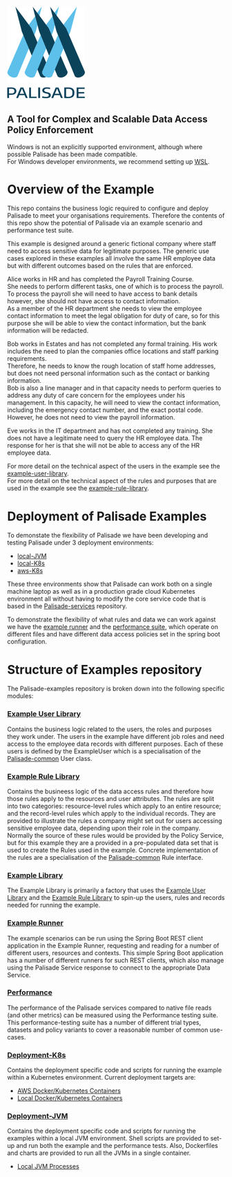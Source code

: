<!--
 Copyright 2018-2021 Crown Copyright

 Licensed under the Apache License, Version 2.0 (the "License");
 you may not use this file except in compliance with the License.
 You may obtain a copy of the License at

     http://www.apache.org/licenses/LICENSE-2.0

 Unless required by applicable law or agreed to in writing, software
 distributed under the License is distributed on an "AS IS" BASIS,
 WITHOUT WARRANTIES OR CONDITIONS OF ANY KIND, either express or implied.
 See the License for the specific language governing permissions and
 limitations under the License.
-->
# <img src="logos/logo.svg" width="180">

## A Tool for Complex and Scalable Data Access Policy Enforcement
Windows is not an explicitly supported environment, although where possible Palisade has been made compatible.  
For Windows developer environments, we recommend setting up [WSL](https://docs.microsoft.com/en-us/windows/wsl/).

# Overview of the Example
This repo contains the business logic required to configure and deploy Palisade to meet your organisations requirements. Therefore the contents of this repo show the potential of Palisade via an example scenario and performance test suite.

This example is designed around a generic fictional company where staff need to access sensitive data for legitimate purposes.
The generic use cases explored in these examples all involve the same HR employee data but with different outcomes based on the rules that are enforced.

Alice works in HR and has completed the Payroll Training Course.  
She needs to perform different tasks, one of which is to process the payroll.
To process the payroll she will need to have access to bank details however, she should not have access to contact information.  
As a member of the HR department she needs to view the employee contact information to meet the legal obligation for duty of care, so for this purpose she will be able to view the contact information, but the bank information will be redacted. 

Bob works in Estates and has not completed any formal training.
His work includes the need to plan the companies office locations and staff parking requirements.  
Therefore, he needs to know the rough location of staff home addresses, but does not need personal information such as the contact or banking information.  
Bob is also a line manager and in that capacity needs to perform queries to address any duty of care concern for the employees under his management.
In this capacity, he will need to view the contact information, including the emergency contact number, and the exact postal code. However, he does not need to view the payroll information.

Eve works in the IT department and has not completed any training.
She does not have a legitimate need to query the HR employee data.
The response for her is that she will not be able to access any of the HR employee data. 

For more detail on the technical aspect of the users in the example see the [example-user-library](./example-user-library/README.md).  
For more detail on the technical aspect of the rules and purposes that are used in the example see the [example-rule-library](./example-rule-library/README.md).


# Deployment of Palisade Examples

To demonstate the flexibility of Palisade we have been developing and testing Palisade under 3 deployment environments:
- [local-JVM](./deployment-jvm/local-jvm/README.md)
- [local-K8s](./deployment-k8s/local-k8s/README.md)
- [aws-K8s](./deployment-k8s/aws-k8s/README.md)

These three environments show that Palisade can work both on a single machine laptop as well as in a production grade cloud Kubernetes environment all without having to modify the core service code that is based in the [Palisade-services](https://github.com/gchq/Palisade-services) repository.

To demonstrate the flexibility of what rules and data we can work against we have the [example runner](./deployment-k8s/local-k8s/example-runner) and the [performance suite](./deployment-k8s/local-k8s/performance), which operate on different files and have different data access policies set in the spring boot configuration.

# Structure of Examples repository
The Palisade-examples repository is broken down into the following specific modules:

### [Example User Library](./example-user-library/README.md)
Contains the business logic related to the users, the roles and purposes they work under.
The users in the example have different job roles and need access to the employee data records with different purposes.
Each of these users is defined by the ExampleUser which is a specialisation of the [Palisade-common](https://github.com/gchq/Palisade-common/README.md) User class.

### [Example Rule Library](./example-rule-library/README.md)
Contains the busineess logic of the data access rules and therefore how those rules apply to the resources and user attributes.
The rules are split into two categories: resource-level rules which apply to an entire resource; and the record-level rules which apply to the individual records.
They are provided to illustrate the rules a company might set out for users accessing sensitive employee data, depending upon their role in the company.
Normally the source of these rules would be provided by the Policy Service, but for this example they are a provided in a pre-populated data set that is used to create the Rules used in the example.
Concrete implementation of the rules are a specialisation of the [Palisade-common](https://github.com/gchq/Palisade-common/README.md) Rule interface.

### [Example Library](./example-library/README.md)
The Example Library is primarily a factory that uses the [Example User Library](./example-user-library/README.md) and the [Example Rule Library](./example-rule-library/README.md) to spin-up the users, rules and records needed for running the example.

### [Example Runner](./example-runner/README.md)
The example scenarios can be run using the Spring Boot REST client application in the Example Runner, requesting and reading for a number of different users, resources and contexts.
This simple Spring Boot application has a number of different runners for such REST clients, which also manage using the Palisade Service response to connect to the appropriate Data Service.

### [Performance](./performance/README.md)
The performance of the Palisade services compared to native file reads (and other metrics) can be measured using the Performance testing suite.
This performance-testing suite has a number of different trial types, datasets and policy variants to cover a reasonable number of common use-cases.

### [Deployment-K8s](./deployment-k8s/README.md)
Contains the deployment specific code and scripts for running the example within a Kubernetes environment.
Current deployment targets are:
* [AWS Docker/Kubernetes Containers](./deployment-k8s/aws-k8s/README.md)
* [Local Docker/Kubernetes Containers](./deployment-k8s/local-k8s/README.md)

### [Deployment-JVM](./deployment-jvm/README.md)
Contains the deployment specific code and scripts for running the examples within a local JVM environment.
Shell scripts are provided to set-up and run both the example and the performance tests.
Also, Dockerfiles and charts are provided to run all the JVMs in a single container.
* [Local JVM Processes](./deployment-jvm/local-jvm/README.md)
